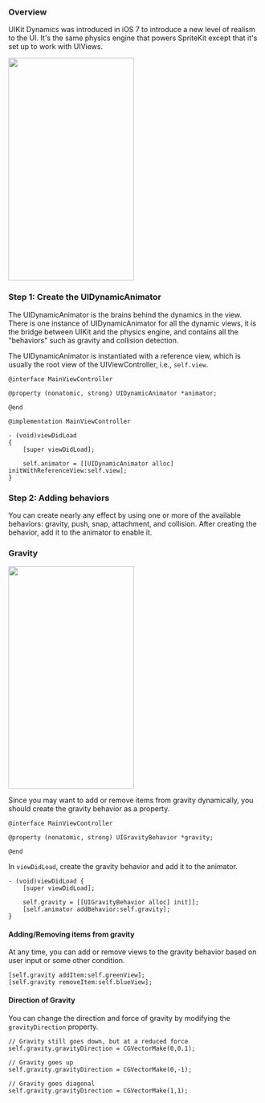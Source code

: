 ### Overview

UIKit Dynamics was introduced in iOS 7 to introduce a new level of realism to the UI. It's the same physics engine that powers SpriteKit except that it's set up to work with UIViews.

<img src="http://i.imgur.com/hmTooMm.gif" width="250" height="443" />

### Step 1: Create the UIDynamicAnimator

The UIDynamicAnimator is the brains behind the dynamics in the view. There is one instance of UIDynamicAnimator for all the dynamic views, it is the bridge between UIKit and the physics engine, and contains all the "behaviors" such as gravity and collision detection.

The UIDynamicAnimator is instantiated with a reference view, which is usually the root view of the UIViewController, i.e., `self.view`.

```
@interface MainViewController

@property (nonatomic, strong) UIDynamicAnimator *animator;

@end

@implementation MainViewController

- (void)viewDidLoad
{
    [super viewDidLoad];

    self.animator = [[UIDynamicAnimator alloc] initWithReferenceView:self.view];
}
```

### Step 2: Adding behaviors

You can create nearly any effect by using one or more of the available behaviors: gravity, push, snap, attachment, and collision. After creating the behavior, add it to the animator to enable it.

### Gravity

<img src="http://i.imgur.com/2RAjIi2.gif" width="250" height="443" />

Since you may want to add or remove items from gravity dynamically, you should create the gravity behavior as a property.

```
@interface MainViewController

@property (nonatomic, strong) UIGravityBehavior *gravity;

@end
```

In `viewDidLoad`, create the gravity behavior and add it to the animator.

```
- (void)viewDidLoad {
    [super viewDidLoad];

    self.gravity = [[UIGravityBehavior alloc] init]];
    [self.animator addBehavior:self.gravity];
}
```

#### Adding/Removing items from gravity

At any time, you can add or remove views to the gravity behavior based on user input or some other condition.

```
[self.gravity addItem:self.greenView];
[self.gravity removeItem:self.blueView];
```

#### Direction of Gravity

You can change the direction and force of gravity by modifying the `gravityDirection` property.

```
// Gravity still goes down, but at a reduced force
self.gravity.gravityDirection = CGVectorMake(0,0.1);

// Gravity goes up
self.gravity.gravityDirection = CGVectorMake(0,-1);

// Gravity goes diagonal
self.gravity.gravityDirection = CGVectorMake(1,1);
```
